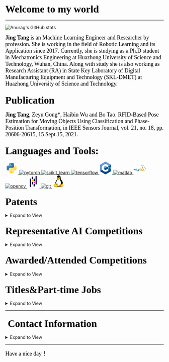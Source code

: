 ### <font face="Cambria Math" color=black size=6>Welcome to my world 👋</font>

---

![Anurag's GitHub stats](https://github-readme-stats-sigma-five.vercel.app/api?username=vaew&show_icons=true&theme=chartreuse-dark)

<font face="Cambria Math" color=black size=4>**Jing Tang** is an Machine Learning Engineer and Researcher by profession. She is working in the field of Robotic Learning and its Application since 2017. Currently, she is studying as a Ph.D student in Mechatronics Engineering at Huazhong University of Science and Technology, Wuhan, China. Along with study she is also working as Research Assistant (RA) in State Key Laboratory of Digital Manufacturing Equipment and Technology (SKL-DMET) at Huazhong University of Science and Technology. </font>

### <font face="Cambria Math" color=black size=6>Publication</font>

<font face="Cambria Math" color=black size=4>**Jing Tang**, Zeyu Gong*, Haibin Wu and Bo Tao. RFID-Based Pose Estimation for Moving Objects Using Classification and Phase-Position Transformation, in IEEE Sensors Journal, vol. 21, no. 18, pp. 20606-20615, 15 Sept.15, 2021.</font>

### <font face="Cambria Math" color=black size=6>Languages and Tools:</font>

<p align="left"> <a href="https://www.python.org" target="_blank" rel="noreferrer"> <img src="https://raw.githubusercontent.com/devicons/devicon/master/icons/python/python-original.svg" alt="python" width="40" height="40"/> </a> <a href="https://pytorch.org/" target="_blank" rel="noreferrer"> <img src="https://www.vectorlogo.zone/logos/pytorch/pytorch-icon.svg" alt="pytorch" width="40" height="40"/> </a> <a href="https://scikit-learn.org/" target="_blank" rel="noreferrer"> <img src="https://upload.wikimedia.org/wikipedia/commons/0/05/Scikit_learn_logo_small.svg" alt="scikit_learn" width="40" height="40"/> </a> <a href="https://www.tensorflow.org" target="_blank" rel="noreferrer"> <img src="https://www.vectorlogo.zone/logos/tensorflow/tensorflow-icon.svg" alt="tensorflow" width="40" height="40"/> </a> <a href="https://www.w3schools.com/cpp/" target="_blank" rel="noreferrer"> <img src="https://raw.githubusercontent.com/devicons/devicon/master/icons/cplusplus/cplusplus-original.svg" alt="cplusplus" width="40" height="40"/> </a>  <a href="https://www.mathworks.com/" target="_blank" rel="noreferrer"> <img src="https://upload.wikimedia.org/wikipedia/commons/2/21/Matlab_Logo.png" alt="matlab" width="40" height="40"/> </a> <a href="https://www.mysql.com/" target="_blank" rel="noreferrer"> <img src="https://raw.githubusercontent.com/devicons/devicon/master/icons/mysql/mysql-original-wordmark.svg" alt="mysql" width="40" height="40"/> </a> <a href="https://opencv.org/" target="_blank" rel="noreferrer"> <img src="https://www.vectorlogo.zone/logos/opencv/opencv-icon.svg" alt="opencv" width="40" height="40"/> </a> <a href="https://pandas.pydata.org/" target="_blank" rel="noreferrer"> <img src="https://raw.githubusercontent.com/devicons/devicon/2ae2a900d2f041da66e950e4d48052658d850630/icons/pandas/pandas-original.svg" alt="pandas" width="40" height="40"/> </a><a href="https://git-scm.com/" target="_blank" rel="noreferrer"> <img src="https://www.vectorlogo.zone/logos/git-scm/git-scm-icon.svg" alt="git" width="40" height="40"/> </a> <a href="https://www.linux.org/" target="_blank" rel="noreferrer"> <img src="https://raw.githubusercontent.com/devicons/devicon/master/icons/linux/linux-original.svg" alt="linux" width="40" height="40"/> </a> </p>

### <font face="Cambria Math" color=black size=6>Patents</font>

<details>
<summary>Expand to View</summary>
<pre>
1. <b>唐晶</b>；吴海兵；郭子奇；韩子琴；张文婷；尹周平；陶波，一种基于RFID空间定位技术的抓取式柔性分栋方法；ZL201910875139.3 （发明专利）
2. 基于RFID识别定位技术的精准分拣系统V1.0；2019SR1151524（软件著作权）
3. 瞿浩东；<b>唐晶</b>；张名琦；叶昊聪；凌玲，一种快速自动叠衣装置；ZL202021519420.8 （实用新型专利)
4. 陶波；<b>唐晶</b>；龚泽宇，一种基于轻量级卷积神经网络的抓取位姿检测方法及设备；202111656936.6（发明专利，在申）
</pre></details>


### <font face="Cambria Math" color=black size=6>Representative AI Competitions</font>

<details>
<summary>Expand to View</summary>
<pre>
2023 “天马杯”全国高校科技创新大赛--3D数字人驱动赛道 Rank1 (SOLO)
2022 “移动云杯”算力网络应用创新大赛（行业赛道）工业边缘云应用-叉车周界行人检测专题 Rank1 
2022 天池BMW第二届黑客马拉松——工业质检赛道 Rank2
2022 CCF-BDCI 基于TPU平台实现人群密度估计 Rank3 (SOLO)
2022 字节跳动安全AI挑战赛————赛道一：基于文本和多模态数据的风险识别（复赛：Emoji复杂文本识别）Rank4 (SOLO)
2022 DIGIX全球校园AI算法精英大赛（车道渲染数据质检）Rank5
2021 第五届"中科星图杯"国际高分遥感图像解译大赛-面向海洋一号可见光图像中海冰目标监测 Rank6
2022 粤港澳大湾区（黄埔）国际算法算例大赛-路侧3D感知算法（百度&清华大学智能产业研究院）Rank6
2019 CSDN×易观算法大赛——PV,UV流量预测 Rank6
2023 CVPR 2023 1st foundation model challenge-Track1 Rank5/1006
2022 “域见杯”医检人工智能开发者大赛 Rank7/903
2022 “移动云杯”算力网络应用创新大赛（行业赛道）工业边缘云应用-工业旋转机械设备健康状态检测专题 Rank8 (SOLO)
2020 链想家计算科技大赛 ：同名消歧 赛道一 Rank9
2022 粤港澳大湾区（黄埔）国际算法算例大赛-工业品表面缺陷检测技术（深科技）Rank10 (SOLO)
2021 高分辨率遥感影像耕地地块提取挑战赛 排行榜 Rank 5/486 答辩rank10 (SOLO)
2023 Kaggke RSNA Screening Mammography Breast Cancer Detection 银牌 (46/1687)
2023 Kaggke Stable Diffusion - Image to Prompts 银牌 (25/1231)
</pre></details>



### <font face="Cambria Math" color=black size=6>Awarded/Attended Competitions</font>

<details>
<summary>Expand to View</summary>
<pre>
2016 全国高中生物联赛决赛(省级赛区) 二等奖
2016 全国高中数学联赛决赛(省级赛区) 二等奖
2017 ACM-ICPC亚洲区北京站铜奖、最佳女队奖
2017 百度百科全国大学生百科知识竞赛全国总决赛 一等奖
2018 华中科技大学第十三届“瑞萨杯”智能车大赛 第一名
2018 第十届全国大学生数学竞赛（非数学类）二等奖
2018 德州仪器魔力芯动大赛 二等奖
2018 第三届中国3D打印创意设计大赛精英组（高校组）优秀奖
2019 第六届“创青春”中国青年创新创业大赛（互联网组）全国赛 银奖
2019 创行科创冠军赛区域赛 银奖
2019 创行未来企业家项目 启明视障者新“视”界项目组 未来企业家精神奖
2019 第四届中国（国际）3D打印创意设计大赛 高校组 优秀奖
2020 中国移动创客马拉松全国总决赛 第四名
2022 中国联通星空创造营应用创新大赛-AI影像赛道 创客成果组 Rank4 优胜奖
2022 蒙牛校园创新大赛初赛-人工智能在数字化工厂智能制造中的应用 Rank4
2020 中国移动创客马拉松决赛(苏州赛区）第五名
2020 美国大学生数学建模大赛 H奖
2021 海华AI挑战赛·中文阅读理解·技术组 Rank12
2021 CVPR2021 PIC Challenge: 3D Face Reconstruction From Multiple 2D Images Rank13/247
2021 第十一届中兴捧月大赛dijkstra派 流量预测 初赛rank12 复赛：区域优胜奖
2021 CVPR2021 安全AI挑战者计划第六期：防御模型的白盒对抗攻击 Rank 37/1681
2021 厦门火炬高新区高校专业新星挑战大赛 三等奖
2022 “移动云杯”算力网络应用创新大赛（行业赛道）工业边缘云应用-工业旋转机械设备健康状态检测专题 Rank8
2022 字节跳动安全AI挑战赛赛道一基于文本和多模态数据的风险识别（初赛：低分辨率抖音号识别）Rank21
2022 蚂蚁集团绿色计算大赛 流量预测 Rank20
2022 第二届“智联重庆·渝见未来”华为开发者暨智能网联大赛（创新创意赛道）Top20
2022 “移动云杯”算力网络应用创新赛道行业赛道全国总决赛 Rank6
2022 ECCV WCPA Challenge: From Face, Body and Fashion to 3D Virtual Avatars Ⅱ Rank19/594
2022 DataCon大数据安全分析竞赛 网络流量分析赛道 Rank22 (挑战一：挖矿流量检测挑战 100/100分 挑战二：智能蜜罐环境构建 15.45/100分）
2022 山东省第四届数据应用创新创业大赛 数用高校创新创业暨大学生创新创业网络大赛 Rank17 三等奖
2023 International Conference on Neural Computing for Advanced Applications Chinese Diabetes Question Classification Evaluation Task Rank7
2023 数字医疗算法应用创新大赛 生物共融与数字疗法应用赛道 Rank8 优胜奖
</pre></details> 


### <font face="Cambria Math" color=black size=6>Titles&Part-time Jobs</font>

<details>
<summary>Expand to View</summary>
<pre>
* <font face="Cambria Math" color=black size=4>Zlab Member</font>
* <font face="Cambria Math" color=black size=4>Kaggle Expert</font>
* <font face="Cambria Math" color=black size=4>Chamd5 AI Lab Leader</font>
* <font face="Cambria Math" color=black size=4>China Mobile Star Partner</font>
* <font face="Cambria Math" color=black size=4>FOCUS Team Visual Group Mentor</font>
* <font face="Cambria Math" color=black size=4>PaddlePaddle Developers Experts</font>
* <font face="Cambria Math" color=black size=4>China Mobile Most Valuable Professional</font>
* <font face="Cambria Math" color=black size=4>United Nations #TEACH GIRLS CODING  Volunteer Mentor</font>
</pre></details>


---

### <font face="Cambria Math" color=black size=6> Contact Information</font>

<details>
<summary>Expand to View</summary>
<pre>
<font face="Cambria Math" color=black size=4>Jing Tang Ph.D. Candidate</font>
<font face="Cambria Math" color=black size=4>School of Mechanical Science & Engineering</font>
<font face="Cambria Math" color=black size=4>State Key Lab of Digital Manufacturing Equipment & Technology</font>
<font face="Cambria Math" color=black size=4>Huazhong University of Science & Technology</font>
<font face="Cambria Math" color=black size=4>Wuhan, Hubei, P. R. China (430074)</font>
<font face="Cambria Math" color=black size=4>Email: j_tang@hust.edu.cn</font>
</pre></details> 



---

<font face="Cambria Math" color=black size=4>Have a nice day！</font>


